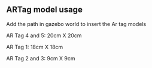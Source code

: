 ## ARTag model usage

Add the path in gazebo world to insert the Ar tag models
    
AR Tag 4 and 5: 20cm X 20cm 

AR Tag 1: 18cm X 18cm

AR Tag 2 and 3: 9cm X 9cm
